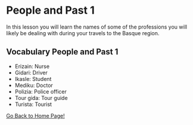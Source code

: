 # ​People and Past 1
In this lesson you will learn the names of some of the professions you will likely be dealing with during your travels to the Basque region.

## Vocabulary People and Past 1

* Erizain: Nurse
* Gidari: Driver
* Ikasle: Student
* Mediku: Doctor
* Polizia: Police officer
* Tour gida: Tour guide
* Turista: Tourist

[ Go Back to Home Page!](..)
